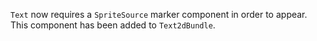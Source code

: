 `Text` now requires a `SpriteSource` marker component in order to appear. This component has been added to `Text2dBundle`.
